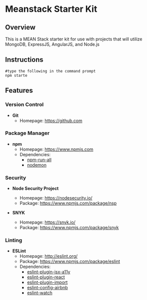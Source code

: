 # Meanstack Starter Kit

## Overview
This is a MEAN Stack starter kit for use with projects that will utilize MongoDB, ExpressJS, AngularJS, and Node.js

## Instructions

    #type the following in the command prompt
    npm starte
    
## Features

### Version Control
- **Git**
    - Homepage: https://github.com

### Package Manager
- **npm**
    - Homepage: https://www.npmjs.com
    - Dependencies:
        - [npm-run-all](https://www.npmjs.com/package/npm-run-all)
        - [nodemon](https://www.npmjs.com/package/nodemon)

### Security
- **Node Security Project**
    - Homepage: https://nodesecurity.io/
    - Package: https://www.npmjs.com/package/nsp
    
- **SNYK**
    - Homepage: https://snyk.io/
    - Package: https://www.npmjs.com/package/snyk

### Linting
- **ESLint**
    - Homepage: http://eslint.org/
    - Package: https://www.npmjs.com/package/eslint
    - Dependencies: 
        - [eslint-plugin-jsx-a11y](https://www.npmjs.com/package/eslint-plugin-jsx-a11y)
        - [eslint-plugin-react](https://www.npmjs.com/package/eslint-plugin-react)
        - [eslint-plugin-import](https://www.npmjs.com/package/eslint-plugin-import)
        - [eslint-config-airbnb](https://www.npmjs.com/package/eslint-config-airbnb)
        - [eslint-watch](https://www.npmjs.com/package/eslint-watch)